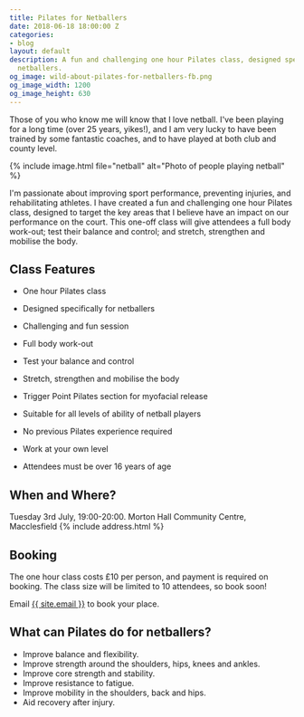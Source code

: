 ```yaml
---
title: Pilates for Netballers
date: 2018-06-18 18:00:00 Z
categories:
- blog
layout: default
description: A fun and challenging one hour Pilates class, designed specifically for
  netballers.
og_image: wild-about-pilates-for-netballers-fb.png
og_image_width: 1200
og_image_height: 630
---
```


Those of you who know me will know that I love netball.  I've been playing for a long time (over 25 years, yikes!), and I am very lucky to have been trained by some fantastic coaches, and to have played at both club and county level.

{% include image.html
    file="netball"
    alt="Photo of people playing netball"
%}

I'm passionate about improving sport performance, preventing injuries, and rehabilitating athletes.  I have created a fun and challenging one hour Pilates class, designed to target the key areas that I believe have an impact on our performance on the court.  This one-off class will give attendees a full body work-out; test their balance and control; and stretch, strengthen and mobilise the body.

## Class Features

* <span>One hour Pilates class</span>
* <span>Designed specifically for netballers</span>

* <span>Challenging and fun session</span>
* <span>Full body work-out</span>
* <span>Test your balance and control</span>
* <span>Stretch, strengthen and mobilise the body</span>
* <span>Trigger Point Pilates section for myofacial release</span>

* <span>Suitable for all levels of ability of netball players</span>
* <span>No previous Pilates experience required</span>
* <span>Work at your own level</span>
* <span>Attendees must be over 16 years of age</span>

## When and Where?

Tuesday 3rd July, <time>19:00</time>-<time>20:00</time>.
Morton Hall Community Centre, Macclesfield
{% include address.html %}

## Booking

The one hour class costs £10 per person, and payment is required on booking.  The class size will be limited to 10 attendees, so book soon!

Email <a href="mailto:{{ site.email | uri_escape }}" aria-label="email address {{ site.email }}">{{ site.email }}</a> to book your place.

## What can Pilates do for netballers?

* <span>Improve balance and flexibility.</span>
* <span>Improve strength around the shoulders, hips, knees and ankles.</span>
* <span>Improve core strength and stability.</span>
* <span>Improve resistance to fatigue.</span>
* <span>Improve mobility in the shoulders, back and hips.</span>
* <span>Aid recovery after injury.</span>

<script type="application/ld+json">
{
  "@context": "http://schema.org",
  "@type": "BusinessEvent",
  "name": "Wild About Pilates: Pilates for Netballers",
  "startDate": "2018-07-03T19:00+01:00",
  "location": {
    "@type": "EventVenue",
    "name": "Wild About Pilates",
    "address": {
      "@type": "PostalAddress",
      "addressCountry": "GB",
      "streetAddress": "Morton Hall Community Centre, Union Road",
      "addressLocality": "Macclesfield",
      "postalCode": "SK11 7BN",
      "addressRegion": "Cheshire"
    }
  },
  "image": [
    "https://www.wildaboutpilates.co.uk/images/wild-about-pilates-for-netballers-6260w4626h.png"
   ],
  "description": "A fun and challenging one hour Pilates class, designed specifically for netballers.",
  "endDate": "2018-07-03T20:00+01:00",
  "offers": {
    "@type": "Offer",
    "url": "https://www.wildaboutpilates.co.uk/blog/2018/06/18/pilates-for-netballers/",
    "price": "10",
    "priceCurrency": "GBP",
    "availability": "http://schema.org/InStock",
    "validFrom": "2018-07-03T19:00+01:00"
  },
  "performer": {
    "@type": "Person",
    "name": "Chrissie Wild"
  }
}
</script>
